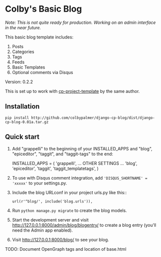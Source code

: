 # Colby's Basic Blog

_Note: This is not quite ready for production. Working on an admin interface in the near future._

This basic blog template includes:

1. Posts
2. Categories
3. Tags
4. Feeds
5. Basic Templates
6. Optional comments via Disqus

Version: 0.2.2

This is set up to work with [cp-project-template](https://github.com/colbypalmer/cp-project-template "CP Project Template") by the same author.

Installation
-----------

`pip install http://github.com/colbypalmer/django-cp-blog/dist/django-cp-blog-0.01a.tar.gz`


Quick start
-----------

1. Add "grappelli" to the beginning of your INSTALLED_APPS and "blog", "epiceditor", "taggit", and "taggit-tags" to the end:

    INSTALLED_APPS = (
        'grappelli',
        ... OTHER SETTINGS ...
        'blog',
        'epiceditor',
        'taggit',
        'taggit_templatetags',
    )

2. To use with Disqus comment integration, add `'DISQUS_SHORTNAME' = 'xxxxx'` to your settings.py.

3. Include the blog URLconf in your project urls.py like this::

    `url(r'^blog/', include('blog.urls')),`

4. Run `python manage.py migrate` to create the blog models.

5. Start the development server and visit http://127.0.0.1:8000/admin/blog/blogentry/
   to create a blog entry (you'll need the Admin app enabled).

6. Visit http://127.0.0.1:8000/blog/ to see your blog.


TODO: Document OpenGraph tags and location of base.html
